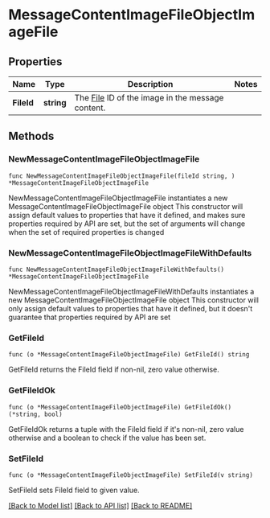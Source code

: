 # MessageContentImageFileObjectImageFile

## Properties

Name | Type | Description | Notes
------------ | ------------- | ------------- | -------------
**FileId** | **string** | The [File](/docs/api-reference/files) ID of the image in the message content. | 

## Methods

### NewMessageContentImageFileObjectImageFile

`func NewMessageContentImageFileObjectImageFile(fileId string, ) *MessageContentImageFileObjectImageFile`

NewMessageContentImageFileObjectImageFile instantiates a new MessageContentImageFileObjectImageFile object
This constructor will assign default values to properties that have it defined,
and makes sure properties required by API are set, but the set of arguments
will change when the set of required properties is changed

### NewMessageContentImageFileObjectImageFileWithDefaults

`func NewMessageContentImageFileObjectImageFileWithDefaults() *MessageContentImageFileObjectImageFile`

NewMessageContentImageFileObjectImageFileWithDefaults instantiates a new MessageContentImageFileObjectImageFile object
This constructor will only assign default values to properties that have it defined,
but it doesn't guarantee that properties required by API are set

### GetFileId

`func (o *MessageContentImageFileObjectImageFile) GetFileId() string`

GetFileId returns the FileId field if non-nil, zero value otherwise.

### GetFileIdOk

`func (o *MessageContentImageFileObjectImageFile) GetFileIdOk() (*string, bool)`

GetFileIdOk returns a tuple with the FileId field if it's non-nil, zero value otherwise
and a boolean to check if the value has been set.

### SetFileId

`func (o *MessageContentImageFileObjectImageFile) SetFileId(v string)`

SetFileId sets FileId field to given value.



[[Back to Model list]](../README.md#documentation-for-models) [[Back to API list]](../README.md#documentation-for-api-endpoints) [[Back to README]](../README.md)


